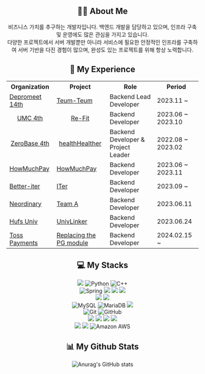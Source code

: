 <div align=center> <h2> 🙋‍♂️ About Me </h2></div>
<div align=center> 
비즈니스 가치를 추구하는 개발자입니다.
백엔드 개발을 담당하고 있으며, 인프라 구축 및 운영에도 많은 관심을 가지고 있습니다. <br>
다양한 프로젝트에서 서버 개발뿐만 아니라 서비스에 필요한 안정적인 인프라를 구축하여 서버 기반을 다진 경험이 많으며, 완성도 있는 프로젝트를 위해 항상 노력합니다.
</div>

<div align=center><h2>👥 My Experience </h2></div>
<div align=center> 
<table>
    <tr>
        <th>Organization</th>
        <th>Project</th>
        <th>Role</th>
        <th>Period</th>
    </tr>
    <tr>
        <td><a href="https://www.depromeet.com/">Depromeet 14th</a></td>
        <td><a href="https://github.com/depromeet/teum-teum-server">Teum-Teum</a></td>
        <td>Backend Lead Developer</td>
        <td>2023.11 ~ </td>
    </tr>
    <tr>
        <td><center><a href="https://www.makeus.in/umc">UMC 4th</a></center></td>
        <td><center><a href="https://github.com/RE-FIT">Re-Fit</a></center></td>
        <td>Backend Developer</td>
        <td>2023.06 ~ 2023.10</td>
    </tr>
    <tr>
        <td><center><a href="https://zero-base.co.kr/?gad_source=1&gclid=Cj0KCQiA5rGuBhCnARIsAN11vgRLi-QznUUx7VihDPLcxpbygug1Fs7_6DPFzagK1l1OP56RCuJO2vMaAgnOEALw_wcB">ZeroBase 4th</a></center></td>
        <td><center><a href="https://github.com/healthHealther">healthHealther</a></center></td>
        <td>Backend Developer & Project Leader</td>
        <td>2022.08 ~ 2023.02</td>
    </tr>
    <tr>
        <td><a href="https://frosted-trowel-199.notion.site/6335771955cb45dfae1e46c8629b884a?pvs=4">HowMuchPay</a></td>
        <td><a href="https://github.com/HowMuchPay">HowMuchPay</a></td>
        <td>Backend Developer</td>
        <td>2023.06 ~ 2023.11</td>
    </tr>
    <tr>
        <td><a href="https://songeditor.notion.site/Better-f8d064d36bdc4198b29ce4fb9d76c13f?pvs=4">Better-iter</a></td>
        <td><a href="https://github.com/BETTER-iTER">ITer</td>
        <td>Backend Developer</td>
        <td>2023.09 ~ </td>
    </tr>
    <tr>
        <td><a href="https://demoday.neordinary.co.kr/">Neordinary</td>
        <td><a href="https://github.com/4th-Neordinary-HACKATHON-Team-A">Team A</td>
        <td>Backend Developer</td>
        <td>2023.06.11</td>
    </tr>
    <tr>
        <td><a href="https://builder.hufs.ac.kr/user/soft/">Hufs Univ</td>
        <td><a href="https://github.com/hufs-hackathon">UnivLinker</td>
        <td>Backend Developer</td>
        <td>2023.06.24</td>
    </tr>
    <tr>
        <td><a href="https://www.tosspayments.com/">Toss Payments</td>
        <td><a href="https://www.tosspayments.com/services">Replacing the PG module</td>
        <td>Backend Developer</td>
        <td>2024.02.15 ~</td>
    </tr>
</table>

<div align=center><h2>💻 My Stacks</h2></div>

<div align=center> 
    <img src="https://img.shields.io/badge/java-007396?style=for-the-badge&logo=java&logoColor=white"> 
    <img alt="Python" src ="https://img.shields.io/badge/Python-3776AB.svg?&style=for-the-badge&logo=Python&logoColor=white"/>
    <img alt="C++" src ="https://img.shields.io/badge/C++-00599C?style=for-the-badge&logo=C%2B%2B&logoColor=white"/>
    <br>

  <img alt="Spring" src ="https://img.shields.io/badge/Spring-6DB33F.svg?style=for-the-badge&logo=Spring&logoColor=white"/>
  <img src="https://img.shields.io/badge/spring boot-6DB33F?style=for-the-badge&logo=spring boot&logoColor=white">
  <img src="https://img.shields.io/badge/spring Security-6DB33F?style=for-the-badge&logo=spring Security&logoColor=white">
  <img src="https://img.shields.io/badge/spring Cloud-6DB33F?style=for-the-badge&logo=spring Cloud&logoColor=white">
  <br>


<img src="https://img.shields.io/badge/django-092E20?style=for-the-badge&logo=django&logoColor=white">
<img src="https://img.shields.io/badge/kotlin-7F52FF?style=for-the-badge&logo=kotlin&logoColor=white"><br>
<img alt=" MySQL" src ="https://img.shields.io/badge/MySQL-003545.svg?&style=for-the-badge&logo=MySQL&logoColor=white"/>
<img alt=" MariaDB" src ="https://img.shields.io/badge/MariaDB-1F305F.svg?&style=for-the-badge&logo=MariaDB&logoColor=white"/>
<img src="https://img.shields.io/badge/redis-DC382D?style=for-the-badge&logo=redis&logoColor=white"><br>
<img alt="Git" src ="https://img.shields.io/badge/Git-F05032.svg?&style=for-the-badge&logo=Git&logoColor=white"/>
<img alt="GitHub" src ="https://img.shields.io/badge/GitHub-181717.svg?&style=for-the-badge&logo=GitHub&logoColor=white"/><br>
<img src="https://img.shields.io/badge/docker-2496ED?style=for-the-badge&logo=docker&logoColor=white">
<img src="https://img.shields.io/badge/nginx-009639?style=for-the-badge&logo=nginx&logoColor=white">
<img src="https://img.shields.io/badge/kafka-231F20?style=for-the-badge&logo=apache kafka&logoColor=white">
<img src="https://img.shields.io/badge/RabbitMQ-F6600?style=for-the-badge&logo=RabbitMQ&logoColor=white"><br>
<img src="https://img.shields.io/badge/linux-FCC624?style=for-the-badge&logo=linux&logoColor=white">
<img src="https://img.shields.io/badge/macos-0A222E?style=for-the-badge&logo=macos&logoColor=white">
<img alt="Amazon AWS" src ="https://img.shields.io/badge/Amazon AWS-FF9900.svg?&style=for-the-badge&logo=Amazon AWS&logoColor=white"/>
</div>


<div align=center> <h2> 📊 My Github Stats</h2></div> 
<div align=center> 
    
![Anurag's GitHub stats](https://github-readme-stats.vercel.app/api?username=choidongkuen&show_icons=true&theme=nightowl)
